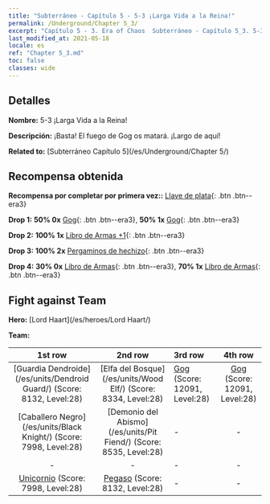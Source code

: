 ```yaml
---
title: "Subterráneo - Capítulo 5 - 5-3 ¡Larga Vida a la Reina!"
permalink: /Underground/Chapter 5_3/
excerpt: "Capítulo 5 - 3. Era of Chaos  Subterráneo - Capítulo 5_3. 5-3 ¡Larga Vida a la Reina!"
last_modified_at: 2021-05-18
locale: es
ref: "Chapter 5_3.md"
toc: false
classes: wide
---
```


## Detalles

 **Nombre:** 5-3 ¡Larga Vida a la Reina!

 **Descripción:** ¡Basta! El fuego de Gog os matará. ¡Largo de aquí!

 **Related to:** [Subterráneo Capítulo 5](/es/Underground/Chapter 5/)

## Recompensa obtenida

 **Recompensa por completar por primera vez::** [Llave de plata](/ItemsES/con_693/){: .btn .btn--era3}

 **Drop 1:** **50% 0x** [Gog](/ItemsES/unt_227/){: .btn .btn--era3}, **50% 1x** [Gog](/ItemsES/unt_227/){: .btn .btn--era3}

 **Drop 2:** **100% 1x** [Libro de Armas +1](/ItemsES/mat_25/){: .btn .btn--era3}

 **Drop 3:** **100% 2x** [Pergaminos de hechizo](/ItemsES/con_694/){: .btn .btn--era3}

 **Drop 4:** **30% 0x** [Libro de Armas](/ItemsES/mat_18/){: .btn .btn--era3}, **70% 1x** [Libro de Armas](/ItemsES/mat_18/){: .btn .btn--era3}


## Fight against Team
 **Hero:** [Lord Haart](/es/heroes/Lord Haart/)

 **Team:**


  | 1st row | 2nd row | 3rd row | 4th row |
  |:----:|:----:|:----|:----:|
  | [Guardia Dendroide](/es/units/Dendroid Guard/) (Score: 8132, Level:28)  | [Elfa del Bosque](/es/units/Wood Elf/) (Score: 8334, Level:28)  | [Gog](/es/units/Gog/) (Score: 12091, Level:28)  | [Gog](/es/units/Gog/) (Score: 12091, Level:28)  |
  | [Caballero Negro](/es/units/Black Knight/) (Score: 7998, Level:28)  | [Demonio del Abismo](/es/units/Pit Fiend/) (Score: 8535, Level:28)  | - | - |
  | - | - | - | - |
  | [Unicornio](/es/units/Unicorn/) (Score: 7998, Level:28)  | [Pegaso](/es/units/Pegasus/) (Score: 8132, Level:28)  | - | - |


